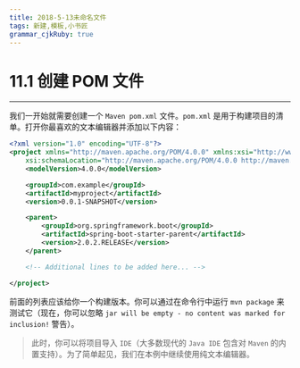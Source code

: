 ```yaml
---
title: 2018-5-13未命名文件 
tags: 新建,模板,小书匠
grammar_cjkRuby: true
---
```



# 11.1 创建 POM 文件
---

我们一开始就需要创建一个 `Maven pom.xml` 文件。`pom.xml` 是用于构建项目的清单。打开你最喜欢的文本编辑器并添加以下内容：

``` xml
<?xml version="1.0" encoding="UTF-8"?>
<project xmlns="http://maven.apache.org/POM/4.0.0" xmlns:xsi="http://www.w3.org/2001/XMLSchema-instance"
	xsi:schemaLocation="http://maven.apache.org/POM/4.0.0 http://maven.apache.org/xsd/maven-4.0.0.xsd">
	<modelVersion>4.0.0</modelVersion>

	<groupId>com.example</groupId>
	<artifactId>myproject</artifactId>
	<version>0.0.1-SNAPSHOT</version>

	<parent>
		<groupId>org.springframework.boot</groupId>
		<artifactId>spring-boot-starter-parent</artifactId>
		<version>2.0.2.RELEASE</version>
	</parent>

	<!-- Additional lines to be added here... -->

</project>
```

前面的列表应该给你一个构建版本。你可以通过在命令行中运行 `mvn package` 来测试它（现在，你可以忽略 `jar will be empty - no content was marked for inclusion!` 警告）。

> 此时，你可以将项目导入 `IDE`（大多数现代的 `Java IDE` 包含对 `Maven` 的内置支持）。为了简单起见，我们在本例中继续使用纯文本编辑器。